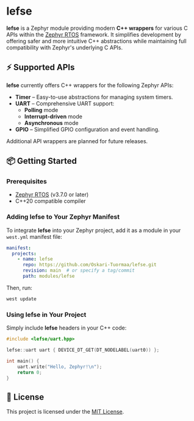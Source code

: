 # lefse

**lefse** is a Zephyr module providing modern **C++ wrappers** for various C APIs within the [Zephyr RTOS](https://zephyrproject.org/) framework. It simplifies development by offering safer and more intuitive C++ abstractions while maintaining full compatibility with Zephyr's underlying C APIs.

## ⚡ Supported APIs

**lefse** currently offers C++ wrappers for the following Zephyr APIs:

- **Timer** – Easy-to-use abstractions for managing system timers.  
- **UART** – Comprehensive UART support:  
  - **Polling** mode  
  - **Interrupt-driven** mode  
  - **Asynchronous** mode  
- **GPIO** – Simplified GPIO configuration and event handling.  

Additional API wrappers are planned for future releases.

## 📦 Getting Started

### Prerequisites

- [Zephyr RTOS](https://docs.zephyrproject.org/latest/develop/getting_started/index.html) (v3.7.0 or later)  
- C++20 compatible compiler  

### Adding lefse to Your Zephyr Manifest

To integrate **lefse** into your Zephyr project, add it as a module in your `west.yml` manifest file:

```yaml
manifest:
  projects:
    - name: lefse
      repo: https://github.com/Oskari-Tuormaa/lefse.git
      revision: main  # or specify a tag/commit
      path: modules/lefse
```

Then, run:

```bash
west update
```

### Using lefse in Your Project

Simply include **lefse** headers in your C++ code:

```cpp
#include <lefse/uart.hpp>

lefse::uart uart { DEVICE_DT_GET(DT_NODELABEL(uart0)) };

int main() {
    uart.write("Hello, Zephyr!\n");
    return 0;
}
```

<!--## 📚 Documentation-->

<!--- [API Reference](docs/API.md) *(To be added)*  -->
<!--- [Usage Examples](examples/)  -->

<!--## 🤝 Contributing-->

<!--Contributions are welcome! Feel free to open issues or submit pull requests. See [CONTRIBUTING.md](CONTRIBUTING.md) for guidelines.-->

## 📄 License

This project is licensed under the [MIT License](LICENSE).
